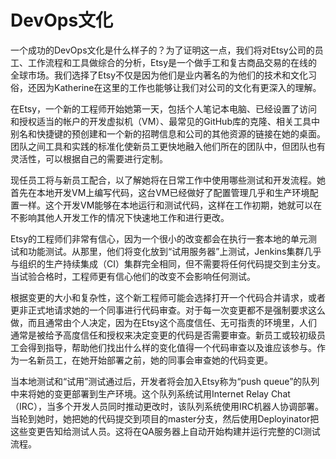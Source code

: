 # DevOps文化

一个成功的DevOps文化是什么样子的？为了证明这一点，我们将对Etsy公司的员工、工作流程和工具做综合的分析，Etsy是一个做手工和复古商品交易的在线的全球市场。我们选择了Etsy不仅是因为他们是业内著名的为他们的技术和文化习俗，还因为Katherine在这里的工作也能够让我们对公司的文化有更深入的理解。

在Etsy，一个新的工程师开始她第一天，包括个人笔记本电脑、已经设置了访问和授权适当的帐户的开发虚拟机（VM）、最常见的GitHub库的克隆、相关工具中别名和快捷键的预创建和一个新的招聘信息和公司的其他资源的链接在她的桌面。团队之间工具和实践的标准化使新员工更快地融入他们所在的团队中，但团队也有灵活性，可以根据自己的需要进行定制。

现任员工将与新员工配合，以了解她将在日常工作中使用哪些测试和开发流程。她首先在本地开发VM上编写代码，这台VM已经做好了配置管理几乎和生产环境配置一样。这个开发VM能够在本地运行和测试代码，这样在工作初期，她就可以在不影响其他人开发工作的情况下快速地工作和进行更改。

Etsy的工程师们非常有信心，因为一个很小的改变都会在执行一套本地的单元测试和功能测试。从那里，他们将变化放到“试用服务器”上测试，Jenkins集群几乎与组织的生产持续集成（CI）集群完全相同，但不需要将任何代码提交到主分支。当试验合格时，工程师更有信心他们的改变不会影响任何测试。

根据变更的大小和复杂性，这个新工程师可能会选择打开一个代码合并请求，或者更非正式地请求她的一个同事进行代码审查。对于每一次变更都不是强制要求这么做，而且通常由个人决定，因为在Etsy这个高度信任、无可指责的环境里，人们通常是被给予高度信任和授权来决定变更的代码是否需要审查。新员工或较初级员工会得到指导，帮助他们找出什么样的变化值得一个代码审查以及谁应该参与。作为一名新员工，在她开始部署之前，她的同事会审查她的代码变更。

当本地测试和“试用”测试通过后，开发者将会加入Etsy称为“push queue”的队列中来将她的变更部署到生产环境。这个队列系统试用Internet Relay Chat（IRC），当多个开发人员同时推动更改时，该队列系统使用IRC机器人协调部署。当轮到她时，她把她的代码提交到项目的master分支，然后使用Deployinator把这些变更告知给测试人员。这将在QA服务器上自动开始构建并运行完整的CI测试流程。



